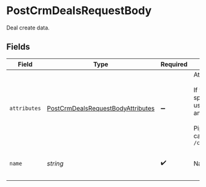 # PostCrmDealsRequestBody

Deal create data.


## Fields

| Field                                                                                                                                                                                                                                                                  | Type                                                                                                                                                                                                                                                                   | Required                                                                                                                                                                                                                                                               | Description                                                                                                                                                                                                                                                            | Example                                                                                                                                                                                                                                                                |
| ---------------------------------------------------------------------------------------------------------------------------------------------------------------------------------------------------------------------------------------------------------------------- | ---------------------------------------------------------------------------------------------------------------------------------------------------------------------------------------------------------------------------------------------------------------------- | ---------------------------------------------------------------------------------------------------------------------------------------------------------------------------------------------------------------------------------------------------------------------- | ---------------------------------------------------------------------------------------------------------------------------------------------------------------------------------------------------------------------------------------------------------------------- | ---------------------------------------------------------------------------------------------------------------------------------------------------------------------------------------------------------------------------------------------------------------------- |
| `attributes`                                                                                                                                                                                                                                                           | [PostCrmDealsRequestBodyAttributes](../../models/operations/postcrmdealsrequestbodyattributes.md)                                                                                                                                                                      | :heavy_minus_sign:                                                                                                                                                                                                                                                     | Attributes for deal creation<br/><br/>If you want to create a deal on a specific pipeline and stage you can use the following attributes `pipeline` and `deal_stage`.<br/><br/>Pipeline and deal_stage are ids you can fetch using this endpoint `/crm/pipeline/details/{pipelineID}`<br/> |                                                                                                                                                                                                                                                                        |
| `name`                                                                                                                                                                                                                                                                 | *string*                                                                                                                                                                                                                                                               | :heavy_check_mark:                                                                                                                                                                                                                                                     | Name of deal                                                                                                                                                                                                                                                           | Deal: Connect with company                                                                                                                                                                                                                                             |